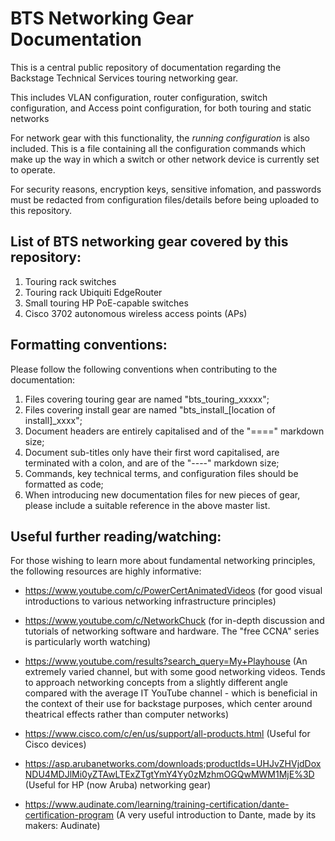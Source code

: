 BTS Networking Gear Documentation
=================================

This is a central public repository of documentation regarding the Backstage Technical Services touring networking gear.

This includes VLAN configuration, router configuration, switch configuration, and Access point configuration, for both touring and static networks

For network gear with this functionality, the _running configuration_ is also included. This is a file containing all the configuration commands
which make up the way in which a switch or other network device is currently set to operate.

For security reasons, encryption keys, sensitive infomation, and passwords must be redacted from configuration files/details before being uploaded
to this repository.

List of BTS networking gear covered by this repository:
-------------------------------------------------------

1. Touring rack switches
2. Touring rack Ubiquiti EdgeRouter
3. Small touring HP PoE-capable switches
4. Cisco 3702 autonomous wireless access points (APs)

Formatting conventions:
-----------------------

Please follow the following conventions when contributing to the documentation:

1. Files covering touring gear are named "bts_touring_xxxxx";
2. Files covering install gear are named "bts_install_[location of install]_xxxx";
3. Document headers are entirely capitalised and of the "====" markdown size;
4. Document sub-titles only have their first word capitalised, are terminated with a colon, and are of the "----" markdown size;
5. Commands, key technical terms, and configuration files should be formatted as code;
6. When introducing new documentation files for new pieces of gear, please include a suitable reference in the above master list.

Useful further reading/watching:
--------------------------------

For those wishing to learn more about fundamental networking principles, the following resources are highly informative:

- https://www.youtube.com/c/PowerCertAnimatedVideos (for good visual introductions to various networking infrastructure principles)

- https://www.youtube.com/c/NetworkChuck (for in-depth discussion and tutorials of networking software and hardware. The "free CCNA" series is particularly   worth watching)

- https://www.youtube.com/results?search_query=My+Playhouse (An extremely varied channel, but with some good networking videos. Tends to approach networking concepts from a slightly different angle compared with the average IT YouTube channel - which is beneficial in the context of their use for backstage purposes, which center around theatrical effects rather than computer networks)

- https://www.cisco.com/c/en/us/support/all-products.html (Useful for Cisco devices)

- https://asp.arubanetworks.com/downloads;productIds=UHJvZHVjdDoxNDU4MDJlMi0yZTAwLTExZTgtYmY4Yy0zMzhmOGQwMWM1MjE%3D (Useful for HP (now Aruba) networking gear)

- https://www.audinate.com/learning/training-certification/dante-certification-program (A very useful introduction to Dante, made by its makers: Audinate)
